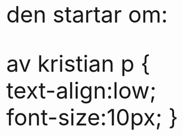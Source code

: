 

den startar om: 
<html> 
<head>
<meta name="viewport" content="width=device-width, initial-scale=1">
<style>
  p {

  text-align: center;
  font-size: 60px;
  margin-top: 10px;
}
</style>
</head>
<body>

<p id="demo"></p>

<script>
// Set the date we're counting down to
var countDownDate = new Date("Aug 19, 2020 09:00:00").getTime();

// Update the count down every 1 second
var x = setInterval(function() {

  // Get today's date and time
  var now = new Date().getTime();
    
  // Find the distance between now and the count down date
  var distance = countDownDate - now;
    
  // Time calculations for days, hours, minutes and seconds
  var days = Math.floor(distance / (1000 * 60 * 60 * 24));
  var hours = Math.floor((distance % (1000 * 60 * 60 * 24)) / (1000 * 60 * 60));
  var minutes = Math.floor((distance % (1000 * 60 * 60)) / (1000 * 60));
  var seconds = Math.floor((distance % (1000 * 60)) / 1000);
    
  // Output the result in an element with id="demo"
  document.getElementById("demo").innerHTML = days + "d " + hours + "h "
  + minutes + "m " + seconds + "s ";
    
  // If the count down is over, write some text 
  if (distance < 0) {
    clearInterval(x);
    document.getElementById("demo").innerHTML = "den har starat :(";
  }
}, 1000);
</script>
av kristian p {
text-align:low;
font-size:10px;
}
